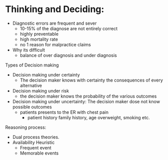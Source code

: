 # Thinking and Deciding:
- Diagnostic errors are frequent and sever
  - 10-15% of the diagnose are not entirely correct
  - highly preventable
  - high mortality rate
  - no 1 reason for malpractice claims 
- Why its difficult
  - balance of over diagnosis and under diagnosis 

Types of Decision making
- Decision making under certainty
  - The decision maker knows with certainty the consequences of every alternative 
- Decision making under risk
  - the decision maker knows the probability of the various outcomes 
- Decision making under uncertainty: The decision maker dose not know possible outcomes 
  - patients presents to the ER with chest pain
    - patient history family history, age overweight, smoking etc. 

Reasoning process:
- Dual process theories. 
- Availability Heuristic 
  - Frequent event
  - Memorable events

